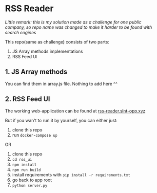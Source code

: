 # RSS Reader

*Little remark: this is my solution made as a challenge for one public company, so repo name was changed to make it harder to be found with search engines*

This repo(same as challenge) consists of two parts:
1. JS Array methods implementations
2. RSS Feed UI

## 1. JS Array methods
You can find them in array.js file. Nothing to add here ^^

## 2. RSS Feed UI
The working web-application can be found at [rss-reader.slnt-opp.xyz](https://rss-reader.slnt-opp.xyz)

But if you wan't to run it by yourself, you can either just:

1. clone this repo
2. run `docker-compose up`

OR

1. clone this repo
2. `cd rss_ui`
3. `npm install`
4. `npm run build`
5. install requirements with `pip install -r requirements.txt`
6. go back to app root
7. `python server.py`
